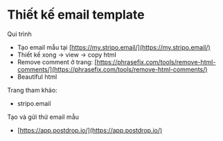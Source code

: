 # Thiết kế email template

Qui trình

* Tạo email mẫu tại [https://my.stripo.email/](https://my.stripo.email/)
* Thiết kế xong -> view -> copy html
* Remove comment ở trang: [https://phrasefix.com/tools/remove-html-comments/](https://phrasefix.com/tools/remove-html-comments/)
* Beautiful html

Trang tham khảo:

* stripo.email&#x20;

Tạo và gửi thử email mẫu

* [https://app.postdrop.io/](https://app.postdrop.io/)
